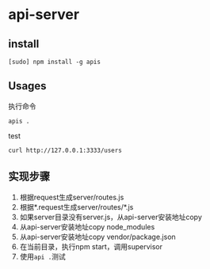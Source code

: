 # api-server

## install

	[sudo] npm install -g apis

## Usages

执行命令

	apis .
	
test

	curl http://127.0.0.1:3333/users

## 实现步骤

1. 根据request生成server/routes.js
1. 根据*.request生成server/routes/*.js
1. 如果server目录没有server.js，从api-server安装地址copy
1. 从api-server安装地址copy node_modules
1. 从api-server安装地址copy vendor/package.json
1. 在当前目录，执行npm start，调用supervisor
1. 使用`api .`测试

